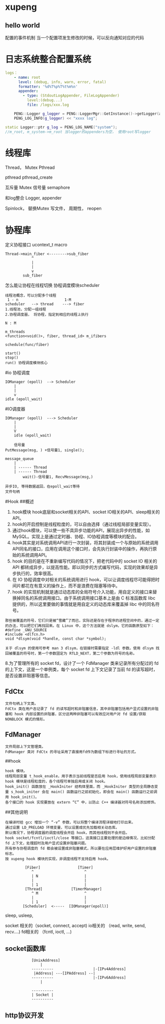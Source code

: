 # xupeng

## hello world

配置的事件机制
当一个配置项发生修改的时候，可以反向通知对应的代码

# 日志系统整合配置系统
```yaml
logs：
    - name: root
      level: (debug, info, warn, error, fatal)
      formatter: '%d%T%p%T%t%m%n'
      appender:
        - type: (StdoutLogAppender, FileLogAppender)
          level:(debug...)
          file: /logs/xxx.log
```

```cpp
    PENG::Logger g_logger = PENG::LoggerMgr::GetInstance()->getLogger(anme);
    PENG_LOG_INFO(g_logger) << "xxxx log";
```

```cpp
static Logger::ptr g_log = PENG_LOG_NAME("system");
//m_root, m_system->m_root 当logger的appenders为空， 使用root写logger

```
# 线程库
Thread， Mutex
Pthread

pthread pthread_create

互斥量 Mutex
信号量 semaphore

和log整合
Logger, appender

Spinlock， 替换Mutex
写文件， 周期性， reopen

# 协程库
定义协程接口
ucontext_t 
macro

```
Thread->main_fiber <-------->sub_fiber
            ^
            |
            |
            v
        sub_fiber
```

怎么能让协程在线程切换
协程调度模块scheduler
```
线程池概念，可以分配多个线程
 1 - n                     1-M 
scheduler   --> thread    ---> fiber
1.线程池，分配一组线程
2.协程调度器， 将协程，指定到相应的线程上执行

N : M

m_threads
<function<void()>, fiber, thread_id> m_ifibers

schedule(func/fiber)

start()
stop()
run() 协程调度模块核心

```

#io 协程调度

```
IOManager (epoll)  --> Scheduler
    |
    |
    v  
idle (epoll_wait)
```

#IO调度器

```
IOManager (epoll)  ---> Scheduler
    |
    |
    V 
    idle (epoll_wait)

    信号量
PutMessage(msg, ) +信号量1, single();

message_queue
    |
    | ------ Thread
    | ------ Thread
        wait()-信号量1, RecvMessage(msg,)

异步IO, 等待数据返回，在epoll_wait等待
文件句柄

```

#Hook
##概述
1. hook模块 hook底层和socket相关的API、socket IO相关的API、sleep相关的API。
2. hook的开启控制是线程粒度的，可以自由选择（通过线程局部变量实现）。
3. 通过hook模块，可以使一些不具异步功能的API，展现出异步的性能，如MySQL。实现上是通过定时器、协程、IO协程调度等模块的配合。
4. hook其实是对系统调用API进行一次封装，将其封装成一个与原始的系统调用API同名的接口，应用在调用这个接口时，会先执行封装中的操作，再执行原始的系统调用API。
5. hook 的目的是在不重新编写代码的情况下，把老代码中的 socket IO 相关的 API 都转成异步，以提高性能。即以同步的方式编写代码，实现的效果却是异步执行的，效率很高。
6. 在 IO 协程调度中对相关的系统调用进行 hook，可以让调度线程尽可能得把时间片都花在有意义的操作上，而不是浪费在阻塞等待中。
7.  hook 的实现机制就是通过动态库的全局符号介入功能，用自定义的接口来替换掉同名的系统调用接口。由于系统调用接口基本上是由 C 标准函数库 libc 提供的，所以这里要做的事情就是用自定义的动态库来覆盖掉 libc 中的同名符号。
```
那些被覆盖的符号，它们只是被“雪藏”了而已，实际还是存在于程序的进程空间中的，通过一定的办法，可以把它们再找回来。在 Linux 中，这个方法就是 dslym，它的函数原型如下：
#define _GNU_SOURCE
#include <dlfcn.h>
void *dlsym(void *handle, const char *symbol);
```
```
关于 dlsym 的使用可参考 man 3 dlsym，在链接时需要指定 -ldl 参数。使用 dlsym 找回被覆盖的符号时，第一个参数固定为 RTLD_NEXT，第二个参数为符号的名称。
```
8.为了管理所有的 socket fd，设计了一个 FdManager 类来记录所有分配过的 fd 的上下文，这是一个单例类，每个 socket fd 上下文记录了当前 fd 的读写超时，是否设置非阻塞等信息。

## FdCtx
```
文件句柄上下文类。
FdCtx 类在用户态记录了 fd 的读写超时和非阻塞信息，其中非阻塞包括用户显式设置的非阻塞和 hook 内部设置的非阻塞，区分这两种非阻塞可以有效应对用户对 fd 设置/获取 NONBLOCK 模式的情形。
```

## FdManager
```
文件局部上下文管理类。
FdManager 类对 FdCtx 的寻址采用了直接用fd作为数组下标进行寻址的方式。
```

##hook
```
hook 模块。
线程局部变量 t_hook_enable，用于表示当前线程是否启用 hook，使用线程局部变量表示 hook 模块是线程粒度的，各个线程可单独启用或关闭 hook。
hook_init() 函数放在 _HookIniter 结构体里面，而 _HookIniter 类型的全局静态变量 s_hook_initer 会在 main() 函数运行之前初始化，即会在 main() 函数运行之前调用 hook_init()。
各个接口的 hook 实现要放在 extern “C” 中，以防止 C++ 编译器对符号名称添加修饰。
```
##其他说明
```
在编译时给 gcc 增加一个 “-v” 参数，可以将整个编译流程详细地打印出来。
通过设置 LD_PRELOAD 环境变量，可以设置成优先加载相关动态库。
默认情况下，协程调度器的调度线程会开启 hook，而其他线程则不会开启。
hook socket/fcntl/ioctl/close 等接口，这类接口主要处理的是边缘情况，比如分配 fd 上下文，处理超时及用户显式设置非阻塞问题。
所有参与协程调度的 fd 都会被设置成非阻塞模式，所以要在应用层维护好用户设置的非阻塞标志。
按 xupeng hook 模块的实现，非调度线程不支持启用 hook。
```
```
         [Fiber]                 [Timer]
            ^                       ^
            | N                     |
            |                       |
            | 1                     |
         [Thread]             [TimerManager]
            ^ M                     ^
            |                       |
            | 1                     |
        [Scheduler]  <-----  [IOManager(epoll)]
```

sleep, usleep,

socket 相关的（socket, connect, accept)
io相关的 （read, write, send, recv....)
fd相关的 （fcntl, ioctl, ...)

## socket函数库
                [UnixAddress]
                    |
                ----------                  |-[IPv4Address]
                 |Address| ---[IPAddress] --|
                ----------                  |-[IPv6Address]
                    |
                
                ----------
                | Socket |
                ----------
## http协议开发



